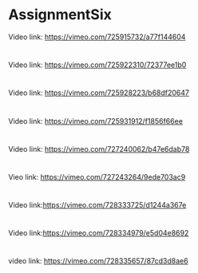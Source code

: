 # AssignmentSix
Video link: https://vimeo.com/725915732/a77f144604
#
Video link: https://vimeo.com/725922310/72377ee1b0
#
Video link: https://vimeo.com/725928223/b68df20647
#
Video link: https://vimeo.com/725931912/f1856f66ee
#
Video link: https://vimeo.com/727240062/b47e6dab78
#
Vieo link: https://vimeo.com/727243264/9ede703ac9
#
Video link:https://vimeo.com/728333725/d1244a367e
#
Video link:https://vimeo.com/728334979/e5d04e8692
#
video link: https://vimeo.com/728335657/87cd3d8ae6
